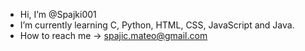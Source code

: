 - Hi, I’m @Spajki001
- I’m currently learning C, Python, HTML, CSS, JavaScript and Java.
- How to reach me -> spajic.mateo@gmail.com
